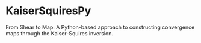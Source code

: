 # KaiserSquiresPy
From Shear to Map: A Python-based approach to constructing convergence maps through the Kaiser-Squires inversion.
